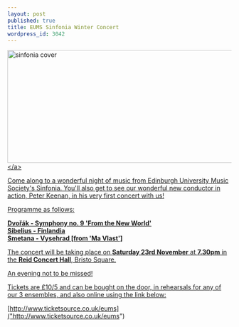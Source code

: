 ```yaml
---
layout: post
published: true
title: EUMS Sinfonia Winter Concert
wordpress_id: 3042
---
```

<p><a href="http:&#47;&#47;eums.eusa.ed.ac.uk&#47;wp-content&#47;uploads&#47;2013&#47;11&#47;sinfonia-cover.jpg"><img class="alignleft size-full wp-image-3045" alt="sinfonia cover" src="http:&#47;&#47;eums.eusa.ed.ac.uk&#47;wp-content&#47;uploads&#47;2013&#47;11&#47;sinfonia-cover.jpg" width="899" height="254" &#47;><&#47;a></p>

Come along to a wonderful night of music from Edinburgh University Music Society's Sinfonia. You'll also get to see our wonderful new conductor in action, Peter Keenan, in his very first concert with us!

Programme as follows:

**Dvoř&aacute;k - Symphony no. 9 'From the New World'** <br>
**Sibelius - Finlandia** <br>
**Smetana - Vysehrad [from 'Ma Vlast']**<br>

The concert will be taking place on **Saturday 23rd November** at **7.30pm** in the **Reid Concert Hall**, Bristo Square.

An evening not to be missed!

Tickets are &pound;10&#47;5 and can be bought on the door, in rehearsals for any of our 3 ensembles, and also online using the link below:

[http://www.ticketsource.co.uk/eums]("http://www.ticketsource.co.uk/eums")
